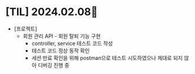 # [TIL] 2024.02.08📒

* [프로젝트]
  * 회원 관리 API - 회원 탈퇴 기능 구현
    * controller, service 테스트 코드 작성
    * 테스트 코드 정상 동작 확인
    * 세션 만료 확인을 위해 postman으로 테스트 시도하였으나 제대로 되지 않아 디버깅 진행 중

